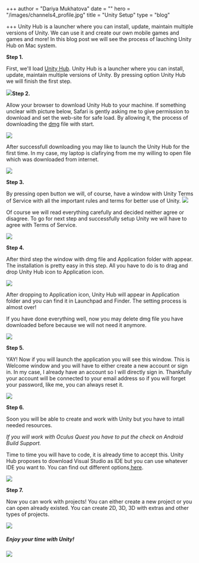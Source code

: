 +++
author = "Dariya Mukhatova"
date = ""
hero = "/images/channels4_profile.jpg"
title = "Unity Setup"
type = "blog"

+++
Unity Hub is a launcher where you can install, update, maintain multiple versions of Unity. We can use it and create our own mobile games and games and more! In this blog post we will see the process of lauching Unity Hub on Mac system.

**Step 1.**

First, we'll load [Unity Hub](https://unity3d.com/get-unity/download). Unity Hub is a launcher where you can install, update, maintain multiple versions of Unity. By pressing option Unity Hub we will finish the first step.

![](/images/2022-02-14-16-36-06.png)**Step 2.**

Allow your browser to download Unity Hub to your machine. If something unclear with picture below, Safari is gently asking me to give permission to download and set the web-site for safe load. By allowing it, the process of downloading the [dmg](https://en.wikipedia.org/wiki/Apple_Disk_Image "https://en.wikipedia.org/wiki/Apple_Disk_Image") file with start.

![](/images/2022-02-14-16-36-13.png)

After successfull downloading you may like to launch the Unity Hub for the first time. In my case, my laptop is clafirying from me my willing to open file which was downloaded from internet.

![](/images/2022-02-14-16-42-26.png)

**Step 3.**

By pressing open button we will, of course, have a window with Unity Terms of Service with all the important rules and terms for better use of Unity.  ![](/images/2022-02-14-16-37-57.png)

Of course we will read everything carefully and decided neither agree or disagree. To go for next step and successfully setup Unity we will have to agree with Terms of Service. 

![](/images/2022-02-14-16-38-08.png) 

**Step 4.** 

After third step the window with dmg file and Application folder with appear. The installation is pretty easy in this step. All you have to do is to drag and drop Unity Hub icon to Application icon.

![](/images/2022-02-14-16-38-51.png)

After dropping to Application icon, Unity Hub will appear in Application folder and you can find it in Launchpad and Finder. The setting process is almost over! 

If you have done everything well, now you may delete dmg file you have downloaded before because we will not need it anymore. 

![](/images/2022-02-14-16-41-35.png)

**Step 5.** 

YAY! Now if you will launch the application you will see this window. This is Welcome window and you will have to either create a new account or sign in. In my case, I already have an account so I will directly sign in. Thankfully your account will be connected to your email address so if you will forget your password, like me, you can always reset it. 

![](/images/2022-02-14-16-42-48.png)

**Step 6.**

Soon you will be able to create and work with Unity but you have to intall needed resources. 

_If you will work with Oculus Quest you have to put the check on Android Build Support._ 

Time to time you will have to code, it is already time to accept this. Unity Hub proposes to download Visual Studio as IDE but you can use whatever IDE you want to. You can find out different options[ here](https://www.dunebook.com/best-unity-ide/).

![](/images/2022-02-14-16-45-48.png) 

**Step 7.**

Now you can work with projects! You can either create a new project or you can open already existed. You can create 2D, 3D, 3D with extras and other types of projects. 

![](/images/2022-02-14-16-46-34.png)

##### Enjoy your time with Unity!

![](/images/sc1907_the-end_1422417179_1200.jpg)